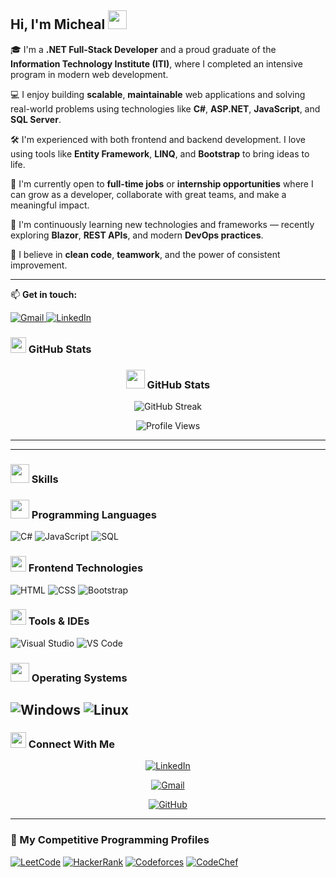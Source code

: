 ## Hi, I'm Micheal <img src="https://em-content.zobj.net/source/microsoft-teams/363/waving-hand_1f44b.png" width="30" height="30" />

🎓 I'm a **.NET Full-Stack Developer** and a proud graduate of the **Information Technology Institute (ITI)**, where I completed an intensive program in modern web development.

💻 I enjoy building **scalable**, **maintainable** web applications and solving real-world problems using technologies like **C#**, **ASP.NET**, **JavaScript**, and **SQL Server**.

🛠️ I'm experienced with both frontend and backend development. I love using tools like **Entity Framework**, **LINQ**, and **Bootstrap** to bring ideas to life.

🚀 I'm currently open to **full-time jobs** or **internship opportunities** where I can grow as a developer, collaborate with great teams, and make a meaningful impact.

🌱 I'm continuously learning new technologies and frameworks — recently exploring **Blazor**, **REST APIs**, and modern **DevOps practices**.

🤝 I believe in **clean code**, **teamwork**, and the power of consistent improvement.

---

📫 **Get in touch:**

<a href="mailto:michealkhella2001@gmail.com">
  <img src="https://img.shields.io/badge/Gmail-D14836?style=for-the-badge&logo=gmail&logoColor=white" alt="Gmail" />
</a>

<a href="https://www.linkedin.com/in/micheal-khella-4819b3377" target="_blank">
  <img src="https://img.shields.io/badge/LinkedIn-0077B5?style=for-the-badge&logo=linkedin&logoColor=white" alt="LinkedIn" />
</a>



### <img src="https://em-content.zobj.net/source/microsoft-teams/363/bar-chart_1f4ca.png" width="25" /> GitHub Stats
<h3 align="center">
  <img src="https://em-content.zobj.net/source/microsoft-teams/363/bar-chart_1f4ca.png" width="30" />
  GitHub Stats
</h3>

<p align="center">
  <img src="https://streak-stats.demolab.com?user=Micheal2001&theme=default&hide_border=false&date_format=M%20j%5B%2C%20Y%5D" alt="GitHub Streak" />
</p>

<p align="center">
  <img src="https://komarev.com/ghpvc/?username=Micheal2001&color=blue" alt="Profile Views" />
</p>

<hr/>

---

### <img src="https://em-content.zobj.net/source/microsoft-teams/363/rocket_1f680.png" width="30" height="30" /> Skills

### <img src="https://em-content.zobj.net/source/microsoft-teams/363/brain_1f9e0.png" width="30" height="30" /> Programming Languages  
![C#](https://img.shields.io/badge/C%23-239120?logo=c-sharp&logoColor=white)
![JavaScript](https://img.shields.io/badge/JavaScript-F7DF1E?logo=javascript&logoColor=black)
![SQL](https://img.shields.io/badge/SQL-003B57?logo=postgresql&logoColor=white)

### <img src="https://em-content.zobj.net/source/microsoft-teams/363/globe-with-meridians_1f310.png" width="25" /> Frontend Technologies  
![HTML](https://img.shields.io/badge/HTML-E34F26?logo=html5&logoColor=white)
![CSS](https://img.shields.io/badge/CSS-1572B6?logo=css3&logoColor=white)
![Bootstrap](https://img.shields.io/badge/Bootstrap-563D7C?logo=bootstrap&logoColor=white)

### <img src="https://em-content.zobj.net/source/microsoft-teams/363/hammer-and-wrench_1f6e0-fe0f.png" width="25" /> Tools & IDEs  
![Visual Studio](https://img.shields.io/badge/Visual%20Studio-5C2D91?logo=visualstudio&logoColor=white)
![VS Code](https://img.shields.io/badge/VS%20Code-007ACC?logo=visualstudiocode&logoColor=white)

### <img src="https://em-content.zobj.net/source/microsoft-teams/363/laptop_1f4bb.png" width="30" height="30" /> Operating Systems  
![Windows](https://img.shields.io/badge/Windows-0078D6?logo=windows&logoColor=white)
![Linux](https://img.shields.io/badge/Linux-FCC624?logo=linux&logoColor=black)
---

### <img src="https://em-content.zobj.net/source/microsoft-teams/363/handshake_1f91d.png" width="25" /> Connect With Me


<p align="center">
  <a href="https://www.linkedin.com/in/micheal-khella-4819b3377" target="_blank">
    <img src="https://img.shields.io/badge/LinkedIn-0077B5?style=for-the-badge&logo=linkedin&logoColor=white" alt="LinkedIn" />
  </a>
</p>

<p align="center">
  <a href="mailto:michealkhella2001@gmail.com">
    <img src="https://img.shields.io/badge/Gmail-D14836?style=for-the-badge&logo=gmail&logoColor=white" alt="Gmail" />
  </a>
</p>

<p align="center">
  <a href="https://github.com/Micheal2001" target="_blank">
    <img src="https://img.shields.io/badge/GitHub-100000?style=for-the-badge&logo=github&logoColor=white" alt="GitHub" />
  </a>
</p>

---

### 👀 My Competitive Programming Profiles

[![LeetCode](https://img.shields.io/badge/LeetCode-FFA116?logo=leetcode&logoColor=white)](https://leetcode.com/yourusername/)
[![HackerRank](https://img.shields.io/badge/HackerRank-2EC866?logo=hackerrank&logoColor=white)](https://www.hackerrank.com/yourusername)
[![Codeforces](https://img.shields.io/badge/Codeforces-1F8ACB?logo=codeforces&logoColor=white)](https://codeforces.com/profile/yourusername)
[![CodeChef](https://img.shields.io/badge/CodeChef-5B4638?logo=codechef&logoColor=white)](https://www.codechef.com/users/yourusername)
